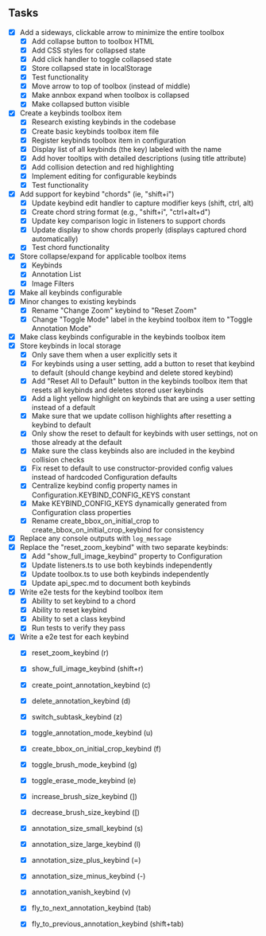 ## Tasks
- [x] Add a sideways, clickable arrow to minimize the entire toolbox
  - [x] Add collapse button to toolbox HTML
  - [x] Add CSS styles for collapsed state
  - [x] Add click handler to toggle collapsed state
  - [x] Store collapsed state in localStorage
  - [x] Test functionality
  - [x] Move arrow to top of toolbox (instead of middle)
  - [x] Make annbox expand when toolbox is collapsed
  - [x] Make collapsed button visible
- [x] Create a keybinds toolbox item
  - [x] Research existing keybinds in the codebase
  - [x] Create basic keybinds toolbox item file
  - [x] Register keybinds toolbox item in configuration
  - [x] Display list of all keybinds (the key) labeled with the name
  - [x] Add hover tooltips with detailed descriptions (using title attribute)
  - [x] Add collision detection and red highlighting
  - [x] Implement editing for configurable keybinds
  - [x] Test functionality
- [x] Add support for keybind "chords" (ie, "shift+i")
  - [x] Update keybind edit handler to capture modifier keys (shift, ctrl, alt)
  - [x] Create chord string format (e.g., "shift+i", "ctrl+alt+d")
  - [x] Update key comparison logic in listeners to support chords
  - [x] Update display to show chords properly (displays captured chord automatically)
  - [x] Test chord functionality
- [x] Store collapse/expand for applicable toolbox items
  - [x] Keybinds
  - [x] Annotation List
  - [x] Image Filters
- [x] Make all keybinds configurable
- [x] Minor changes to existing keybinds
  - [x] Rename "Change Zoom" keybind to "Reset Zoom"
  - [x] Change "Toggle Mode" label in the keybind toolbox item to "Toggle Annotation Mode"
- [x] Make class keybinds configurable in the keybinds toolbox item
- [x] Store keybinds in local storage
  - [x] Only save them when a user explicitly sets it
  - [x] For keybinds using a user setting, add a button to reset that keybind to default (should change keybind and delete stored keybind)
  - [x] Add "Reset All to Default" button in the keybinds toolbox item that resets all keybinds and deletes stored user keybinds
  - [x] Add a light yellow highlight on keybinds that are using a user setting instead of a default
  - [x] Make sure that we update collison highlights after resetting a keybind to default
  - [x] Only show the reset to default for keybinds with user settings, not on those already at the default
  - [x] Make sure the class keybinds also are included in the keybind collision checks
  - [x] Fix reset to default to use constructor-provided config values instead of hardcoded Configuration defaults
  - [x] Centralize keybind config property names in Configuration.KEYBIND_CONFIG_KEYS constant
  - [x] Make KEYBIND_CONFIG_KEYS dynamically generated from Configuration class properties
  - [x] Rename create_bbox_on_initial_crop to create_bbox_on_initial_crop_keybind for consistency
- [x] Replace any console outputs with `log_message`
- [x] Replace the "reset_zoom_keybind" with two separate keybinds:
  - [x] Add "show_full_image_keybind" property to Configuration
  - [x] Update listeners.ts to use both keybinds independently
  - [x] Update toolbox.ts to use both keybinds independently
  - [x] Update api_spec.md to document both keybinds
- [x] Write e2e tests for the keybind toolbox item
  - [x] Ability to set keybind to a chord
  - [x] Ability to reset keybind
  - [x] Ability to set a class keybind
  - [x] Run tests to verify they pass
- [x] Write a e2e test for each keybind
  - [x] reset_zoom_keybind (r)
  - [x] show_full_image_keybind (shift+r)
  - [x] create_point_annotation_keybind (c)
  - [x] delete_annotation_keybind (d)
  - [x] switch_subtask_keybind (z)
  - [x] toggle_annotation_mode_keybind (u)
  - [x] create_bbox_on_initial_crop_keybind (f)
  - [x] toggle_brush_mode_keybind (g)
  - [x] toggle_erase_mode_keybind (e)
  - [x] increase_brush_size_keybind (])
  - [x] decrease_brush_size_keybind ([)
  - [x] annotation_size_small_keybind (s)
  - [x] annotation_size_large_keybind (l)
  - [x] annotation_size_plus_keybind (=)
  - [x] annotation_size_minus_keybind (-)
  - [x] annotation_vanish_keybind (v)
  - [x] fly_to_next_annotation_keybind (tab)
  - [x] fly_to_previous_annotation_keybind (shift+tab)

